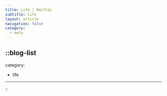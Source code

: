 ```yaml
---
title: Life | Amittai
subtitle: Life
layout: article
navigation: false
category:
  - meta
---
```


::blog-list
---
category:
  - life
---
::
